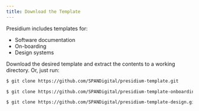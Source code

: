 ```yaml
---
title: Download the Template
---
```


Presidium includes templates for:
* Software documentation
* On-boarding
* Design systems

Download the desired template and extract the contents to a working directory. Or, just run:

```sh
$ git clone https://github.com/SPANDigital/presidium-template.git
```

```sh
$ git clone https://github.com/SPANDigital/presidium-template-onboarding.git
```

```sh
$ git clone https://github.com/SPANDigital/presidium-template-design.git
```
